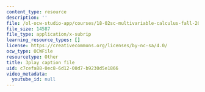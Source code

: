 ```yaml
---
content_type: resource
description: ''
file: /ol-ocw-studio-app/courses/18-02sc-multivariable-calculus-fall-2010/c7cefa880ec86d1200d7b9230d5e1866_lCKxeRiBdjQ.srt
file_size: 14587
file_type: application/x-subrip
learning_resource_types: []
license: https://creativecommons.org/licenses/by-nc-sa/4.0/
ocw_type: OCWFile
resourcetype: Other
title: 3play caption file
uid: c7cefa88-0ec8-6d12-00d7-b9230d5e1866
video_metadata:
  youtube_id: null
---
```

